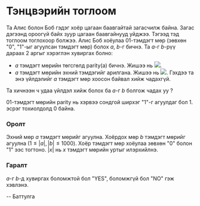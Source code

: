 Тэнцвэрийн тоглоом
==================
Та Алис болон Боб гэдэг хоёр цагаан баавгайтай загасчилж байна. Загас дэгээнд ороогүй байх зуур цагаан баавгайнууд уйджээ. Тэгээд тэд тоглоом тоглохоор болжээ. Алис Боб хоёулаа $01$-тэмдэгт мөр (зөвхөн "0", "1"-ыг агуулсан тэмдэгт мөр) болох $a$, $b$-г бичнэ. Та $а$-г $b$-рүү дараах 2 аргыг хэрэглэн хувиргах болно:

 - $a$ тэмдэгт мөрийн төгсгөлд parity(a) бичнэ. Жишээ нь ![][1].
 - $a$ тэмдэгт мөрийн эхний тэмдэгийг арилгана. Жишээ нь ![][2]. Гэхдээ та энэ үйлдэлийг $а$ тэмдэгт мөр хоосон байвал хийж чадахгүй.

Та хичнээн ч удаа үйлдэл хийж болох ба $а$-г $b$ болгож чадах уу ?

$01$-тэмдэгт мөрийн parity нь хэрвээ сондгой ширхэг "1"-г агуулдаг бол $1$. эсрэг тохиолдолд $0$ байна.


### Оролт
Эхний мөр $а$ тэмдэгт мөрийг агуулна. Хоёрдох мөр $b$ тэмдэгт мөрийг агуулна ($1 ≤ |a|, |b| ≤ 1000$). Хоёр тэмдэгт мөр хоёулаа зөвхөн "0" болон "1" ээс тогтоно. $|x|$ нь $x$ тэмдэгт мөрийн уртыг илэрхийлнэ.


### Гаралт
$a$-г $b$-д хувиргах боломжтой бол "YES", боломжгүй бол "NO" гэж хэвлэнэ.

  [1]: http://espresso.codeforces.com/2489b4bd10b8f67bed8ee4614ff21d963da20895.png
  [2]: http://espresso.codeforces.com/073a30771e84caf65e9a79493bf290f14d315cbe.png
  
-- Баттулга
